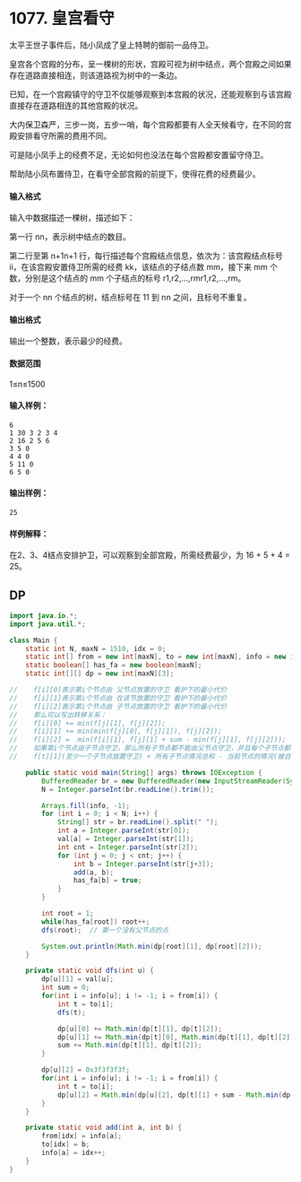 # 1077. 皇宫看守

太平王世子事件后，陆小凤成了皇上特聘的御前一品侍卫。

皇宫各个宫殿的分布，呈一棵树的形状，宫殿可视为树中结点，两个宫殿之间如果存在道路直接相连，则该道路视为树中的一条边。

已知，在一个宫殿镇守的守卫不仅能够观察到本宫殿的状况，还能观察到与该宫殿直接存在道路相连的其他宫殿的状况。

大内保卫森严，三步一岗，五步一哨，每个宫殿都要有人全天候看守，在不同的宫殿安排看守所需的费用不同。

可是陆小凤手上的经费不足，无论如何也没法在每个宫殿都安置留守侍卫。

帮助陆小凤布置侍卫，在看守全部宫殿的前提下，使得花费的经费最少。

#### 输入格式

输入中数据描述一棵树，描述如下：

第一行 nn，表示树中结点的数目。

第二行至第 n+1n+1 行，每行描述每个宫殿结点信息，依次为：该宫殿结点标号 ii，在该宫殿安置侍卫所需的经费 kk，该结点的子结点数 mm，接下来 mm 个数，分别是这个结点的 mm 个子结点的标号 r1,r2,…,rmr1,r2,…,rm。

对于一个 nn 个结点的树，结点标号在 11 到 nn 之间，且标号不重复。

#### 输出格式

输出一个整数，表示最少的经费。

#### 数据范围

1≤n≤1500

#### 输入样例：

```
6
1 30 3 2 3 4
2 16 2 5 6
3 5 0
4 4 0
5 11 0
6 5 0
```

#### 输出样例：

```
25
```

#### 样例解释：

在2、3、4结点安排护卫，可以观察到全部宫殿，所需经费最少，为 16 + 5 + 4 = 25。

## DP

```java
import java.io.*;
import java.util.*;

class Main {
    static int N, maxN = 1510, idx = 0;
    static int[] from = new int[maxN], to = new int[maxN], info = new int[maxN], val = new int[maxN];
    static boolean[] has_fa = new boolean[maxN];
    static int[][] dp = new int[maxN][3];

//    f[i][0]表示第i个节点由 父节点放置的守卫 看护下的最小代价
//    f[i][1]表示第i个节点由 在该节放置的守卫 看护下的最小代价
//    f[i][2]表示第i个节点由 子节点放置的守卫 看护下的最小代价
//    那么可以写出转移关系：
//    f[i][0] += min(f[j][1], f[j][2]);
//    f[i][1] += min(min(f[j][0], f[j][1]), f[j][2]);
//    f[i][2] =  min(f[i][1], f[j][1] + sum - min(f[j][1], f[j][2]));
//    如果第i个节点由子节点守卫，那么所有子节点都不能由父节点守卫，并且每个子节点都得到了守卫，且至少有一个子节点处放置了守卫
//    f[t][1](至少一个子节点放置守卫) + 所有子节点情况总和 - 当前节点的情况(被自己守护了)

    public static void main(String[] args) throws IOException {
        BufferedReader br = new BufferedReader(new InputStreamReader(System.in));
        N = Integer.parseInt(br.readLine().trim());

        Arrays.fill(info, -1);
        for (int i = 0; i < N; i++) {
            String[] str = br.readLine().split(" ");
            int a = Integer.parseInt(str[0]);
            val[a] = Integer.parseInt(str[1]);
            int cnt = Integer.parseInt(str[2]);
            for (int j = 0; j < cnt; j++) {
                int b = Integer.parseInt(str[j+3]);
                add(a, b);
                has_fa[b] = true;
            }
        }

        int root = 1;
        while(has_fa[root]) root++;
        dfs(root);  // 第一个没有父节点的点

        System.out.println(Math.min(dp[root][1], dp[root][2]));
    }

    private static void dfs(int u) {
        dp[u][1] = val[u];
        int sum = 0;
        for(int i = info[u]; i != -1; i = from[i]) {
            int t = to[i];
            dfs(t);

            dp[u][0] += Math.min(dp[t][1], dp[t][2]);
            dp[u][1] += Math.min(dp[t][0], Math.min(dp[t][1], dp[t][2]));
            sum += Math.min(dp[t][1], dp[t][2]);
        }

        dp[u][2] = 0x3f3f3f3f;
        for(int i = info[u]; i != -1; i = from[i]) {
            int t = to[i];
            dp[u][2] = Math.min(dp[u][2], dp[t][1] + sum - Math.min(dp[t][1], dp[t][2]));
        }
    }

    private static void add(int a, int b) {
        from[idx] = info[a];
        to[idx] = b;
        info[a] = idx++;
    }
}
```

